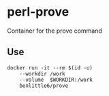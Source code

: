 # perl-prove

Container for the prove command

## Use

```
docker run -it --rm $(id -u)
    --workdir /work
    --volume  $WORKDIR:/work
    benlittle6/prove
```

